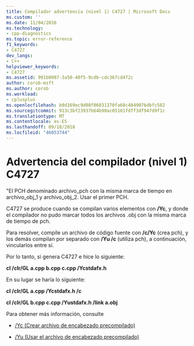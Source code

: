 ```yaml
---
title: Compilador advertencia (nivel 1) C4727 | Microsoft Docs
ms.custom: ''
ms.date: 11/04/2016
ms.technology:
- cpp-diagnostics
ms.topic: error-reference
f1_keywords:
- C4727
dev_langs:
- C++
helpviewer_keywords:
- C4727
ms.assetid: 991b0087-3a50-40f5-9cdb-cdc367cd472c
author: corob-msft
ms.author: corob
ms.workload:
- cplusplus
ms.openlocfilehash: b9d169ec9d08f06831370fa68c4049076dbfc582
ms.sourcegitcommit: 913c3bf23937b64b90ac05181fdff3df947d9f1c
ms.translationtype: MT
ms.contentlocale: es-ES
ms.lasthandoff: 09/18/2018
ms.locfileid: "46053744"
---
```

# <a name="compiler-warning-level-1-c4727"></a>Advertencia del compilador (nivel 1) C4727

"El PCH denominado archivo_pch con la misma marca de tiempo en archivo_obj_1 y archivo_obj_2.  Usar el primer PCH.

C4727 se produce cuando se compilan varios elementos con **/Yc**, y donde el compilador no pudo marcar todos los archivos .obj con la misma marca de tiempo de pch.

Para resolver, compile un archivo de código fuente con **/c/Yc** (crea pch), y los demás compilan por separado con **/Yu /c** (utiliza pch), a continuación, vincularlos entre sí.

Por lo tanto, si genera C4727 e hice lo siguiente:

**cl /clr/GL a.cpp b.cpp c.cpp /Ycstdafx.h**

En su lugar se haría lo siguiente:

**cl /clr/GL a.cpp /Ycstdafx.h /c**

**cl /clr/GL b.cpp c.cpp /Yustdafx.h /link a.obj**

Para obtener más información, consulte

- [/Yc (Crear archivo de encabezado precompilado)](../../build/reference/yc-create-precompiled-header-file.md)

- [/Yu (Usar el archivo de encabezado precompilado)](../../build/reference/yu-use-precompiled-header-file.md)
